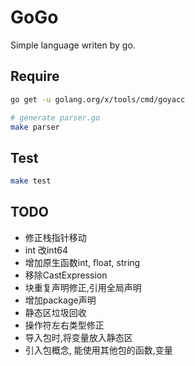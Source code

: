 # GoGo

Simple language writen by go.

## Require

```sh
go get -u golang.org/x/tools/cmd/goyacc

# generate parser.go
make parser
```

## Test

```sh
make test
```

## TODO

+ 修正栈指针移动
+ int 改int64
+ 增加原生函数int, float, string
+ 移除CastExpression
+ 块重复声明修正,引用全局声明
+ 增加package声明
+ 静态区垃圾回收
+ 操作符左右类型修正
+ 导入包时,将变量放入静态区
+ 引入包概念, 能使用其他包的函数,变量
